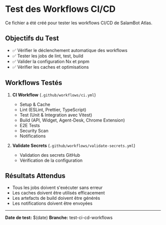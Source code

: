 # Test des Workflows CI/CD

Ce fichier a été créé pour tester les workflows CI/CD de SalamBot Atlas.

## Objectifs du Test

- ✅ Vérifier le déclenchement automatique des workflows
- ✅ Tester les jobs de lint, test, build
- ✅ Valider la configuration Nx et pnpm
- ✅ Vérifier les caches et optimisations

## Workflows Testés

1. **CI Workflow** (`.github/workflows/ci.yml`)

   - Setup & Cache
   - Lint (ESLint, Prettier, TypeScript)
   - Test (Unit & Integration avec Vitest)
   - Build (API, Widget, Agent-Desk, Chrome Extension)
   - E2E Tests
   - Security Scan
   - Notifications

2. **Validate Secrets** (`.github/workflows/validate-secrets.yml`)
   - Validation des secrets GitHub
   - Vérification de la configuration

## Résultats Attendus

- Tous les jobs doivent s'exécuter sans erreur
- Les caches doivent être utilisés efficacement
- Les artefacts de build doivent être générés
- Les notifications doivent être envoyées

---

**Date de test:** $(date)
**Branche:** test-ci-cd-workflows
